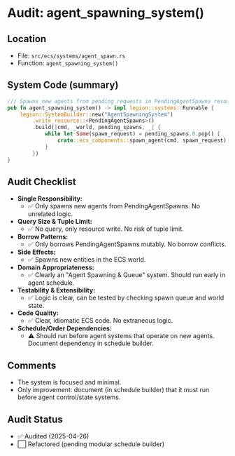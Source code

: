 # Audit: agent_spawning_system()

## Location
- File: `src/ecs/systems/agent_spawn.rs`
- Function: `agent_spawning_system()`

## System Code (summary)
```rust
/// Spawns new agents from pending requests in PendingAgentSpawns resource.
pub fn agent_spawning_system() -> impl legion::systems::Runnable {
    legion::SystemBuilder::new("AgentSpawningSystem")
        .write_resource::<PendingAgentSpawns>()
        .build(|cmd, _world, pending_spawns, _| {
            while let Some(spawn_request) = pending_spawns.0.pop() {
                crate::ecs_components::spawn_agent(cmd, spawn_request);
            }
        })
}
```

## Audit Checklist
- **Single Responsibility:**
  - ✅ Only spawns new agents from PendingAgentSpawns. No unrelated logic.
- **Query Size & Tuple Limit:**
  - ✅ No query, only resource write. No risk of tuple limit.
- **Borrow Patterns:**
  - ✅ Only borrows PendingAgentSpawns mutably. No borrow conflicts.
- **Side Effects:**
  - ✅ Spawns new entities in the ECS world.
- **Domain Appropriateness:**
  - ✅ Clearly an "Agent Spawning & Queue" system. Should run early in agent schedule.
- **Testability & Extensibility:**
  - ✅ Logic is clear, can be tested by checking spawn queue and world state.
- **Code Quality:**
  - ✅ Clear, idiomatic ECS code. No extraneous logic.
- **Schedule/Order Dependencies:**
  - ⚠️ Should run before agent systems that operate on new agents. Document dependency in schedule builder.

## Comments
- The system is focused and minimal.
- Only improvement: document (in schedule builder) that it must run before agent control/state systems.

## Audit Status
- ✅ Audited (2025-04-26)
- ⬜ Refactored (pending modular schedule builder)
